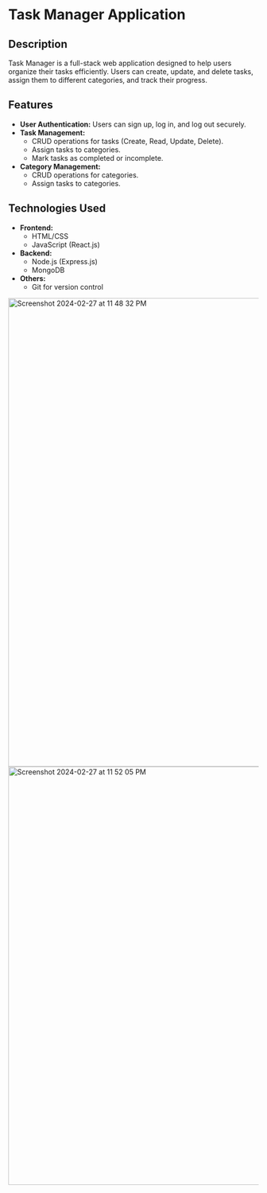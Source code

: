 # Task Manager Application

## Description

Task Manager is a full-stack web application designed to help users organize their tasks efficiently. Users can create, update, and delete tasks, assign them to different categories, and track their progress.

## Features

- **User Authentication:** Users can sign up, log in, and log out securely.
- **Task Management:**
  - CRUD operations for tasks (Create, Read, Update, Delete).
  - Assign tasks to categories.
  - Mark tasks as completed or incomplete.
- **Category Management:**
  - CRUD operations for categories.
  - Assign tasks to categories.

## Technologies Used
- **Frontend:**
  - HTML/CSS
  - JavaScript (React.js)
- **Backend:**
  - Node.js (Express.js)
  - MongoDB 
- **Others:**
  - Git for version control


<img width="942" alt="Screenshot 2024-02-27 at 11 48 32 PM" src="https://github.com/yanitdm18/Task-Manager-/assets/156823558/2aaa15a9-0a2d-4670-8564-9fc942565d44">


<img width="841" alt="Screenshot 2024-02-27 at 11 52 05 PM" src="https://github.com/yanitdm18/Task-Manager-/assets/156823558/f93bfb73-055f-4af8-a61f-779f3d01e52b">
